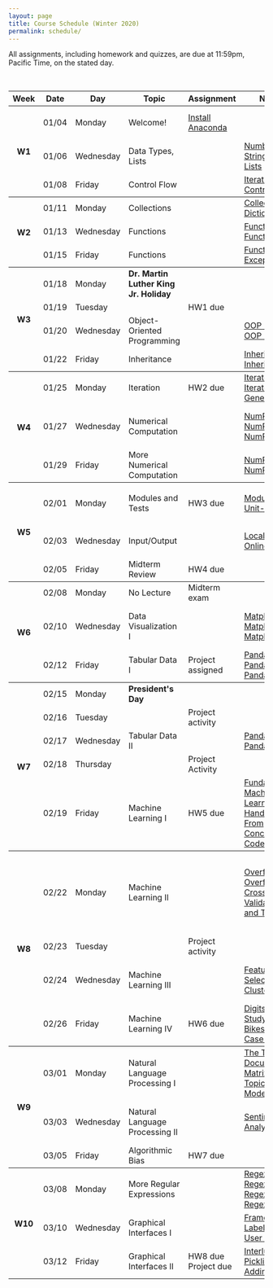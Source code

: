 ```yaml
---
layout: page
title: Course Schedule (Winter 2020)
permalink: schedule/
---
```


All assignments, including homework and quizzes, are due at 11:59pm, Pacific Time, on the stated day. 

<br>

<table style="width:100%">
    <tr>
        <th><div class="sr_only">Week</div></th>
        <th><div class="sr_only">Date</div></th>
        <th><div class="sr_only">Day</div></th>
        <th><div class="sr_only">Topic</div></th>
        <th><div class="sr_only">Assignment</div></th>
        <th>Notes</th>
        <th>Videos</th>
        <th>Readings</th>
    </tr>
    <tbody class="week">
        <tr>
            <th rowspan="4" class="week_marker_even"> W1 </th>
        </tr>
        <tr>
            <td>01/04</td>
            <td>Monday</td>
            <td>Welcome!</td>
            <td><a href="https://docs.anaconda.com/anaconda/install/"> Install Anaconda</a></td>
            <td></td>
            <td></td>
            <td>
                <a href="https://philchodrow.github.io/PIC16A/syllabus/">Syllabus</a>
                <br>
                <a href="https://philchodrow.github.io/PIC16A/groups/">Group Work</a>
                <br>
                <a href="https://nbviewer.jupyter.org/github/PhilChodrow/PIC16A/blob/master/content/preliminaries/expectations_for_assignments.ipynb">Assignments</a>
            </td>
        </tr>
        <tr>
            <td>01/06</td>
            <td>Wednesday</td>
            <td>Data Types, Lists</td>
            <td></td>
            <td> 
                <a href="https://nbviewer.jupyter.org/github/PhilChodrow/PIC16A/blob/master/content/basics/numbers.ipynb"> 
                    Numbers
                </a>  
                <br>
                <a href="https://nbviewer.jupyter.org/github/PhilChodrow/PIC16A/blob/master/content/basics/strings.ipynb"> 
                    Strings
                </a>
                <br>
                <a href="https://nbviewer.jupyter.org/github/PhilChodrow/PIC16A/blob/master/content/basics/lists.ipynb"> 
                    Lists
                </a> 
            </td>
            <td>
                <a href="https://youtu.be/Vws-gJxqM5s">
                    Numbers
                </a>
                <br>
                <a href="https://youtu.be/duCSMMX8RUc">
                    Strings 
                </a>
                <br>
                <a href="https://www.youtube.com/watch?v=2e1Al1yaY4U">
                    Lists
                </a> 
            </td>
            <td>
                <a href="https://docs.python.org/3/tutorial/introduction.html">Python Tutorial 3</a>
            </td>
        </tr>
        <tr>
            <td>01/08</td>
            <td>Friday</td>
            <td>Control Flow</td>
            <td></td>
            <td> 
                <a href="https://nbviewer.jupyter.org/github/PhilChodrow/PIC16A/blob/master/content/basics/for_loops_and_comprehensions.ipynb"> 
                    Iteration
                </a>  
                <br>
                <a href="https://nbviewer.jupyter.org/github/PhilChodrow/PIC16A/blob/master/content/basics/control_flow.ipynb"> 
                    Control flow
                </a>
            </td>
            <td>
                <a href="https://youtu.be/Y08doVJjv84">
                    Iteration
                </a>
                <br>
                <a href="https://youtu.be/GnFg3f6oFqU">
                    Control flow
                </a>
                <br>
            </td>
            <td>
                <a href="https://docs.python.org/3/tutorial/controlflow.html">
                    Python Tutorial 4.1-4.5
                </a>
            </td>
        </tr>
    </tbody>
    <tbody class="week">
        <tr>
            <th rowspan="4" class="week_marker_odd"> W2 </th>
        </tr>
        <tr>
            <td>01/11</td>
            <td>Monday</td>
            <td>Collections</td>
            <td></td>
            <td> 
                <a href="https://nbviewer.jupyter.org/github/PhilChodrow/PIC16A/blob/master/content/basics/more_iterables.ipynb"> 
                    Collections
                </a>  
                <br>
                <a href="https://nbviewer.jupyter.org/github/PhilChodrow/PIC16A/blob/master/content/basics/dictionaries.ipynb"> 
                    Dictionaries
                </a>
            </td>
            <td>
                <a href="https://youtu.be/5JUqacQcewM">
                    Collections
                </a>
                <br>
                <a href="https://youtu.be/ms1D4zEHOMM">
                    Dictionaries
                </a>
                <br>
            </td>
            <td>
                <a href="https://docs.python.org/3/tutorial/datastructures.html">Python Tutorial 5</a>
            </td>
        </tr>
        <tr>   
            <td>01/13</td>
            <td>Wednesday</td>
            <td>Functions</td>
            <td></td>
            <td>
                <a href="https://nbviewer.jupyter.org/github/PhilChodrow/PIC16A/blob/master/content/functions/functions_1.ipynb"> 
                Functions I
                </a>
                <br>
                <a href="https://nbviewer.jupyter.org/github/PhilChodrow/PIC16A/blob/master/content/functions/functions_2.ipynb"> 
                Functions II
                </a>      
            </td>
            <td>
                <a href="https://youtu.be/Y6c-1VxXYvE"> 
                Functions I
                </a>
                <br>
                <a href="https://youtu.be/N1jT_ZpplQs"> 
                Functions II
                </a>
                <br>
            </td>
            <td><a href="https://docs.python.org/3/tutorial/controlflow.html#defining-functions">Python Tutorial 4.6-7</a></td>
        </tr>
        <tr>
            <td>01/15</td>
            <td>Friday</td>
            <td>Functions</td>
            <td></td>
            <td>
                <a href="https://nbviewer.jupyter.org/github/PhilChodrow/PIC16A/blob/master/content/functions/functions_3.ipynb"> 
                Functions III
                </a>
                <br>
                <a href="https://nbviewer.jupyter.org/github/PhilChodrow/PIC16A/blob/master/content/functions/exceptions.ipynb"> 
                Exceptions
                </a>
            </td>
            <td>
                <a href="https://youtu.be/ojdHJ4qSkaM"> 
                Functions III
                </a>
                <br>
                <a href="https://youtu.be/JEKXteMktwA"> 
                Exceptions
                </a>
            </td>
            <td><a href="https://docs.python.org/3/tutorial/errors.html">Python Tutorial 8</a></td>
        </tr>
    </tbody>
    <tbody class="week">
        <tr>
            <th rowspan="5" class="week_marker_even"> W3 </th>
        </tr>
        <tr>
            <td>01/18</td>
            <td>Monday</td>
            <td><b>Dr. Martin Luther King Jr. Holiday</b></td>
            <td>
            </td>
            <td></td>
            <td></td>
            <td></td>
        </tr>
        <tr>
            <td>01/19</td>
            <td>Tuesday</td>
            <td></td>
            <td><div class="hw"> HW1 due</div></td>
            <td></td>
            <td></td>
            <td></td>
        </tr>
        <tr>
            <td>01/20</td>
            <td>Wednesday</td>
            <td>Object-Oriented Programming</td>
            <td></td>
            <td>
                <a href="https://nbviewer.jupyter.org/github/PhilChodrow/PIC16A/blob/master/content/object_oriented_programming/class_and_objects_I.ipynb">
                    OOP I
                </a>
                <br>
                <a href="https://nbviewer.jupyter.org/github/PhilChodrow/PIC16A/blob/master/content/object_oriented_programming/classes_and_objects_II.ipynb">
                    OOP II
                </a>
            </td>
            <td>
                <a href="https://youtu.be/_GrQScemoz4">
                    OOP I
                </a>
                <br>
                <a href="https://youtu.be/PjOpuWaK40k">
                    OOP II
                </a>
            </td>
            <td>
                <a href="https://docs.python.org/3/tutorial/classes.html">
                    Python Tutorial 9.1-9.4
                </a>
            </td>
        </tr>
        <tr>
            <td>01/22</td>
            <td>Friday</td>
            <td>Inheritance</td>
            <td></td>
            <td>
                <a href="https://nbviewer.jupyter.org/github/PhilChodrow/PIC16A/blob/master/content/object_oriented_programming/inheritance_I.ipynb">
                    Inheritance I
                </a>
                <br>
                <a href="https://nbviewer.jupyter.org/github/PhilChodrow/PIC16A/blob/master/content/object_oriented_programming/inheritance_II.ipynb">
                    Inheritance II
                </a>
            </td>
            <td>
                <a href="https://youtu.be/XChF4v8FLq4">
                    Inheritance I
                </a>
                <br>
                <a href="https://youtu.be/PHiAsOuApgg">
                    Inheritance II
                </a>
            </td>
            <td>
                <a href="https://docs.python.org/3/tutorial/classes.html">
                    Python Tutorial 9.5-.9.6
                </a>
            </td>
        </tr>
    </tbody>
    <tbody class="week">
        <tr>
            <th rowspan="4" class="week_marker_odd"> W4 </th>
        </tr>
        <tr>
            <td>01/25</td>
            <td>Monday</td>
            <td>Iteration</td>
            <td>
                <div class="hw">HW2 due</div> 
            </td>
            <td>
                <a href="https://nbviewer.jupyter.org/github/PhilChodrow/PIC16A/blob/master/content/object_oriented_programming/Iterators_1.ipynb">
                    Iterators I
                </a>
                <br>
                <a href="https://nbviewer.jupyter.org/github/PhilChodrow/PIC16A/blob/master/content/object_oriented_programming/Iterators_2.ipynb">
                    Iterators II
                </a>
                <a href="https://nbviewer.jupyter.org/github/PhilChodrow/PIC16A/blob/master/content/object_oriented_programming/generators.ipynb">
                    Generators
                </a>
            </td>
            <td>
                <a href="https://youtu.be/kn5yT12ohlk">
                    Iterators I
                </a>
                <br>
                <a href="https://youtu.be/Nid6KGKeZ2E">
                    Iterators II
                </a>
                <a href="https://youtu.be/okVpT_PrOx4">
                    Generators
                </a>
            </td>
            <td>
                <a href="https://docs.python.org/3/tutorial/classes.html">
                    Python Tutorial 9.8-9.10
                </a>
            </td>
            <td></td>
            <td></td>
        </tr>
        <tr>
            <td>01/27</td>
            <td>Wednesday</td>
            <td>Numerical Computation</td>
            <td></td>
            <td>
                <a href="https://nbviewer.jupyter.org/github/PhilChodrow/PIC16A/blob/master/content/np_plt/numpy_1.ipynb">
                    NumPy I
                </a>
                <br>
                <a href="https://nbviewer.jupyter.org/github/PhilChodrow/PIC16A/blob/master/content/np_plt/numpy_2.ipynb">
                    NumPy II
                </a>
                <br>
                <a href="https://nbviewer.jupyter.org/github/PhilChodrow/PIC16A/blob/master/content/np_plt/numpy_3.ipynb">
                    NumPy III
                </a>
            </td>
            <td>
                <a href="https://youtu.be/JJtkGdTNC44">
                    NumPy I
                </a>
                <br>
                <a href="https://youtu.be/-w0SVtO-1hw">
                    NumPy II
                </a>
                <br>
                <a href="https://youtu.be/e_wLhPUvzvs">
                    NumPy III 
                </a>
            </td>
            <td>
                <a href = "https://jakevdp.github.io/PythonDataScienceHandbook/02.01-understanding-data-types.html">
                Data Types Review
                </a>
                <br>
                <a href = "https://jakevdp.github.io/PythonDataScienceHandbook/02.02-the-basics-of-numpy-arrays.html">
                Array Basics
                </a>
                <br>
                <a href = "https://jakevdp.github.io/PythonDataScienceHandbook/02.06-boolean-arrays-and-masks.html">
                Boolean Arrays
                </a>
            </td>
        </tr>
        <tr>
            <td>01/29</td>
            <td>Friday</td>
            <td>More Numerical Computation</td>
            <td></td>
            <td>
                <a href="https://nbviewer.jupyter.org/github/PhilChodrow/PIC16A/blob/master/content/np_plt/numpy_4.ipynb">
                    NumPy IV
                </a>
                <br>
                <a href="https://nbviewer.jupyter.org/github/PhilChodrow/PIC16A/blob/master/content/np_plt/numpy_5.ipynb">
                    NumPy V
                </a>
            </td>
            <td>
                <a href="https://youtu.be/hqFq9DV8Dyc">
                    NumPy IV
                </a>
                <br>
                <a href="https://youtu.be/lJp9Tk_caDc">
                    NumPy V
                </a>
            </td>
            <td>
                <a href = "https://jakevdp.github.io/PythonDataScienceHandbook/02.03-computation-on-arrays-ufuncs.html">
                Universal Functions
                </a>
                <br>
                <a href = "https://jakevdp.github.io/PythonDataScienceHandbook/02.04-computation-on-arrays-aggregates.html">
                Aggregation
                </a>
            </td>
        </tr>
    </tbody>
    <tbody class="week">
        <tr>
            <th rowspan="4" class="week_marker_even"> W5 </th>
        </tr>  
        <tr>
            <td>02/01</td>
            <td>Monday</td>
            <td>Modules and Tests</td>
            <td>
                <div class="hw">HW3 due</div> 
            </td>
            <td>
                <a href="https://nbviewer.jupyter.org/github/PhilChodrow/PIC16A/blob/master/content/IO_and_modules/modules/modules.ipynb">
                    Modules
                </a>
                <br>
                <a href="https://nbviewer.jupyter.org/github/PhilChodrow/PIC16A/blob/master/content/IO_and_modules/modules/unit_testing.ipynb">
                    Unit-Testing
                </a> 
            </td>
            <td>
                <a href="https://youtu.be/dfH0-x1tgRo">
                    Modules
                </a>
                <br>
                <a href="https://youtu.be/TwOmk9oSaR8">
                    Unit-Testing
                </a> 
            </td>
            <td>
                <a href="https://www.geeksforgeeks.org/what-does-the-if-__name__-__main__-do/">
                    <code>__name__ == "__main__"</code>?
                </a>
                <br>
                <a href="https://docs.python.org/3/library/unittest.html">
                    Basic Example <br> 
                    (unittest docs)
                </a> 
            </td>
        </tr>
        <tr>
            <td>02/03</td>
            <td>Wednesday</td>
            <td>Input/Output</td>
            <td></td>
            <td>
                <a href="https://nbviewer.jupyter.org/github/PhilChodrow/PIC16A/blob/master/content/IO_and_modules/IO/IO.ipynb">
                    Local data
                </a>
                <br>
                <a href="https://nbviewer.jupyter.org/github/PhilChodrow/PIC16A/blob/master/content/IO_and_modules/IO/online_data.ipynb">
                    Online data
                </a>
            </td>
            <td>
                <a href="https://youtu.be/jZaj3rDnW34">
                    Local data
                </a>
                <br>
                <a href="https://youtu.be/kHKzuFi5Omw">
                    Online data
                </a>
            </td>
            <td>
                <a href = "https://docs.python.org/3/tutorial/inputoutput.html">
                Python Tutorial 7.2
                </a>
                <br>
                <a href = "https://docs.python.org/3/library/csv.html#reader-objects">
                CSV docs
                </a>
            </td>
        </tr> 
        <tr>
            <td>02/05</td>
            <td>Friday</td>
            <td>Midterm Review</td>
            <td>
                <div class="hw">HW4 due</div> 
            </td>
            <td></td>
            <td></td>
            <td></td>
        </tr>
    </tbody>
    <tbody class="week">
        <tr>
            <th rowspan="4" class="week_marker_odd"> W6 </th>
        </tr>
        <tr>
            <td>02/08</td>
            <td>Monday</td>
            <td>No Lecture</td>
            <td><div class="exam">Midterm exam</div></td>
            <td></td>
            <td></td>
            <td></td>
        </tr>
        <tr>
            <td>02/10</td>
            <td>Wednesday</td>
            <td>Data Visualization I</td>
            <td></td>
            <td>
                <a href="https://nbviewer.jupyter.org/github/PhilChodrow/PIC16A/blob/master/content/np_plt/plt_1.ipynb">
                    Matplotlib I
                </a>
                <br>
                <a href="https://nbviewer.jupyter.org/github/PhilChodrow/PIC16A/blob/master/content/np_plt/plt_2.ipynb">
                    Matplotlib II
                </a>
                <br>
                <a href="https://nbviewer.jupyter.org/github/PhilChodrow/PIC16A/blob/master/content/np_plt/plt_3.ipynb">
                    Matplotlib III
                </a>
            </td>
                <td>
                <a href="https://youtu.be/g0-9oxrSjfw">
                    Matplotlib I
                </a>
                <br>
                <a href="https://youtu.be/9q3MW-aycmM">
                    Matplotlib II
                </a>
                <br>
                <a href="https://youtu.be/y7eWGzsrQOY">
                    Matplotlib III
                </a>
            </td>
            <td>
                <a href="https://jakevdp.github.io/PythonDataScienceHandbook/04.00-introduction-to-matplotlib.html">
                    Introduction
                </a>
                <br>
                <a href="https://jakevdp.github.io/PythonDataScienceHandbook/04.01-simple-line-plots.html">
                    Simple line plots
                </a>
                <br>
                <a href="https://jakevdp.github.io/PythonDataScienceHandbook/04.02-simple-scatter-plots.html">
                    Simple scatter plots
                </a>
            </td>
        </tr>
        <tr>
            <td>02/12</td>
            <td>Friday</td>
            <td>Tabular Data I</td>
            <td>
                <div class="project"> Project assigned</div>
            </td>
            <td>
                <a href="https://nbviewer.jupyter.org/github/PhilChodrow/PIC16A/blob/master/content/pd/pd_1.ipynb">
                    Pandas I
                </a>
                <br>
                <a href="https://nbviewer.jupyter.org/github/PhilChodrow/PIC16A/blob/master/content/pd/pd_2.ipynb">
                    Pandas II
                </a>
                <br>
                <a href="https://nbviewer.jupyter.org/github/PhilChodrow/PIC16A/blob/master/content/pd/pd_3.ipynb">
                    Pandas III
                </a>
            </td>
            <td>
                <a href="https://youtu.be/e8jeluCJzTI">
                    Pandas I
                </a>
                <br>
                <a href="https://youtu.be/jw9yHCS0SZ8">
                    Pandas II
                </a>
                <br>
                <a href="https://youtu.be/RV8syujW5Tk">
                    Pandas III
                </a>
            </td>
            <td>
                <a href="https://jakevdp.github.io/PythonDataScienceHandbook/03.01-introducing-pandas-objects.html">
                    Pandas objects
                </a>
                <br>
                <a href="https://jakevdp.github.io/PythonDataScienceHandbook/03.02-data-indexing-and-selection.html">
                    Indexing
                </a>
                <br>
                <a href="https://jakevdp.github.io/PythonDataScienceHandbook/03.10-working-with-strings.html">
                    String operations
                </a>
            </td>
        </tr>
    </tbody>
    <tbody class="week">
        <tr>
            <th rowspan="6" class="week_marker_even"> W7 </th>
        </tr>
        <tr>
            <td>02/15</td>
            <td>Monday</td>
            <td><b>President's Day</b></td>
            <td></td>
            <td></td>
            <td></td>
            <td></td>
        </tr>
        <tr>
            <td>02/16</td>
            <td>Tuesday</td>
            <td></td>
            <td><div class="project"> Project activity</div></td>
            <td></td>
            <td></td>
            <td></td>
        </tr>
        <tr>
            <td>02/17</td>
            <td>Wednesday</td>
            <td>Tabular Data II</td>
            <td></td>
            <td>
                <a href="https://nbviewer.jupyter.org/github/PhilChodrow/PIC16A/blob/master/content/pd/pd_4.ipynb">
                    Pandas IV
                </a>
                <br>
                <a href="https://nbviewer.jupyter.org/github/PhilChodrow/PIC16A/blob/master/content/pd/pd_5.ipynb">
                    Pandas V
                </a>
            </td>
            <td>
                <a href="https://youtu.be/Havu_hOOiZY">
                    Pandas IV
                </a>
                <br>
                <a href="https://youtu.be/k0pvvty_ePI">
                    Pandas V
                </a>
            </td>
            <td>
                <a href="https://jakevdp.github.io/PythonDataScienceHandbook/03.08-aggregation-and-grouping.html">
                    Aggregation and Grouping
                </a>
            </td>
        </tr>
        <tr>
            <td>02/18</td>
            <td>Thursday</td>
            <td></td>
            <td><div class="project"> Project Activity</div></td>
            <td></td>
            <td></td>
            <td></td>
        </tr>
        <tr>
            <td>02/19</td>
            <td>Friday</td>
            <td>Machine Learning I</td>
            <td>
                <div class="hw"> HW5 due</div>
            </td>
            <td>
                <a href="https://philchodrow.github.io/PIC16A/content/ML/ML_1.jpg">
                    Fundamentals
                </a>
                <br>
                <a href="https://nbviewer.jupyter.org/github/PhilChodrow/PIC16A/blob/master/content/ML/ML_2.ipynb">
                    Machine Learning by Hand
                </a>
                <br>
                <a href="https://nbviewer.jupyter.org/github/PhilChodrow/PIC16A/blob/master/content/ML/ML_3.ipynb">
                    From Concepts to Code
                </a>
            </td>
            <td>
                <a href="https://youtu.be/TOjJcMR053I">
                    Fundamentals
                </a>
                <br>
                <a href="https://youtu.be/l-UkQoBlgek">
                    Machine Learning by Hand
                </a>
                <br>
                <a href="https://youtu.be/KRn6nxKunR8">
                    From Concepts to Code
                </a>
            </td>
            <td>
                <a href="https://jakevdp.github.io/PythonDataScienceHandbook/05.02-introducing-scikit-learn.html">
                    Scikit-Learn Intro
                </a>
                <br>
                <a href="http://noracook.io/Books/Python/introductiontomachinelearningwithpython.pdf">
                    Chapter 1: Intro to ML with Python
                </a>
            </td>
        </tr>
    </tbody>
    <tbody class="week">
        <tr>
            <th rowspan="5" class="week_marker_odd"> W8</th>
        </tr>
        <tr>
            <td>02/22</td>
            <td>Monday</td>
            <td>Machine Learning II</td>
            <td></td>
            <td>
                <a href="https://nbviewer.jupyter.org/github/PhilChodrow/PIC16A/blob/master/content/ML/ML_4.ipynb">
                    Overfitting I
                </a>
                <br>
                <a href="https://nbviewer.jupyter.org/github/PhilChodrow/PIC16A/blob/master/content/ML/ML_5.ipynb">
                    Overfitting II
                </a>
                <br>
                <a href="https://nbviewer.jupyter.org/github/PhilChodrow/PIC16A/blob/master/content/ML/ML_6.ipynb">
                    Cross-Validation and Testing
                </a>
            </td>
            <td>
                <a href="https://youtu.be/8mO3DA4SFtQ">
                    Overfitting I
                </a>
                <br>
                <a href="https://youtu.be/d9B0YhdP2t4">
                    Overfitting II
                </a>
                <br>
                <a href="https://youtu.be/uXzxamAtFZw">
                    Cross-Validation and Testing
                </a>
            </td>
            <td>
                <a href="https://jakevdp.github.io/PythonDataScienceHandbook/05.03-hyperparameters-and-model-validation.html">
                    Hyperparameters and Validation
                </a>
                <br>
                <a href="http://noracook.io/Books/Python/introductiontomachinelearningwithpython.pdf">
                    Chapter 2: Supervised Algorithms 
                    <br>
                    (optional, highly recommended for projects)
                </a>
            </td>
        </tr>
        <tr>
            <td>02/23</td>
            <td>Tuesday</td>
            <td></td>
            <td><div class="project"> Project activity</div></td>
            <td></td>
            <td></td>
            <td></td>
        </tr>
        <tr>
            <td>02/24</td>
            <td>Wednesday</td>
            <td>Machine Learning III</td>
            <td></td>
            <td>
                <a href="https://nbviewer.jupyter.org/github/PhilChodrow/PIC16A/blob/master/content/ML/ML_7.ipynb">
                    Feature Selection
                </a>
                <br>
                <a href="https://nbviewer.jupyter.org/github/PhilChodrow/PIC16A/blob/master/content/ML/ML_8.ipynb">
                    Clustering
                </a>
            </td>
            <td>
                <a href="https://youtu.be/B80bDMItLYw">
                    Feature Selection
                </a>
                <br>
                <a href="https://youtu.be/xzyqXSLBJ9A">
                    Clustering
                </a>
            </td>
            <td>
                <a href="https://blog.floydhub.com/introduction-to-k-means-clustering-in-python-with-scikit-learn/">Introduction to K-Means Clustering in Python</a>
            </td>
        </tr>
        <tr>
            <td>02/26</td>
            <td>Friday</td>
            <td>Machine Learning IV </td>
            <td>
                <div class="hw"> HW6 due</div>
            </td>
            <td>
                <a href="https://nbviewer.jupyter.org/github/PhilChodrow/PIC16A/blob/master/content/ML/digits.ipynb">
                    Digits Case Study
                </a>
                <br>
                <a href="https://nbviewer.jupyter.org/github/PhilChodrow/PIC16A/blob/master/content/ML/bikeshare.ipynb">
                    Bikeshare Case Study
                </a>
            </td>
            <td>
                <a href="https://youtu.be/H6YG4HMAZPU">
                    Digits Case Study
                </a>
                <br>
                <a href="https://youtu.be/VW4EqunOUL4">
                    Bikeshare Case Study
                </a>
            </td>
            <td>None.</td>
        </tr>
    </tbody>
    <tbody class="week">
        <tr>
            <th rowspan="4" class="week_marker_even"> W9 </th>
        </tr>
        <tr>
            <td>03/01</td>
            <td>Monday</td>
            <td>Natural Language Processing I</td>
            <td></td>
            <td>
                <a href="https://nbviewer.jupyter.org/github/PhilChodrow/PIC16A/blob/master/content/NLP/NLP_1.ipynb">
                    The Term-Document Matrix
                </a>
                <br>
                <a href="https://nbviewer.jupyter.org/github/PhilChodrow/PIC16A/blob/master/content/NLP/NLP_2.ipynb">
                    Topic Modeling
                </a>
            </td>
            <td>
                <a href="https://youtu.be/8Vl4mItZP-A">
                    The Term-Document Matrix
                </a>
                <br>
                <a href="https://youtu.be/uYdjxnlXDwU">
                    Topic Modeling
                </a>
            </td>
            <td>
                <a href="https://medium.com/pew-research-center-decoded/an-intro-to-topic-models-for-text-analysis-de5aa3e72bdb">
                    Topic Modeling (basics)
                </a>
                <br>
                <a href="https://medium.com/pew-research-center-decoded/making-sense-of-topic-models-953a5e42854e">
                    Topic Modeling (limitations)
                </a>
            </td>
        </tr>
        <tr>
            <td>03/03</td>
            <td>Wednesday</td>
            <td>Natural Language Processing II</td>
            <td></td>
            <td>
                <a href="https://nbviewer.jupyter.org/github/PhilChodrow/PIC16A/blob/master/content/NLP/NLP_3.ipynb">
                    Sentiment Analysis I & II
                </a>
            </td>
            <td>
                <a href="https://youtu.be/E9zPTJ96OOU">
                    Sentiment Analysis I
                </a>
                <br>
                <a href="https://youtu.be/8gzzg-ZFqZg">
                    Sentiment Analysis II
                </a>
            </td>
            <td>None.</td>
        </tr>
        <tr>
            <td>03/05</td>
            <td>Friday</td>
            <td>Algorithmic Bias</td>
            <td>
                <div class="hw"> HW7 due</div>
            </td>
            <td></td>
            <td></td>
            <td></td>
        </tr>
    </tbody>
    <tbody class="week">
        <tr>
            <th rowspan="4" class="week_marker_odd"> W10 </th>
        </tr>
        <tr>
            <td>03/08</td>
            <td>Monday</td>
            <td>More Regular Expressions</td>
            <td></td>
            <td>
                <a href="https://nbviewer.jupyter.org/github/PhilChodrow/PIC16A/blob/master/content/regex/regex_1.ipynb">
                    Regex I
                </a>
                <br>
                <a href="https://nbviewer.jupyter.org/github/PhilChodrow/PIC16A/blob/master/content/regex/regex_2.ipynb">
                    Regex II
                </a>
                <br>
                <a href="https://nbviewer.jupyter.org/github/PhilChodrow/PIC16A/blob/master/content/regex/regex_3.ipynb">
                    Regex III
                </a>
                <br>
                <a href="https://nbviewer.jupyter.org/github/PhilChodrow/PIC16A/blob/master/content/regex/regex_4.ipynb">
                    Regex IV
                </a>
            </td>
            <td>
                <a href="https://youtu.be/FMfTQcke158">
                    Regex III
                </a>
                <br>
                <a href="https://youtu.be/8KWirXCC-fA">
                    Regex IV
                </a>
                <br>
                <a href="https://youtu.be/XTcSES2Ya_w">
                    Regex I
                </a>
                <br>
                <a href="https://youtu.be/z2EYSZ-xPJ4">
                    Regex II
                </a>
            </td>
            <td>
                <a href = "https://regexone.com/">
                RegexOne Tutorial
                </a>
                <br>
                (through Lesson 15)
            </td>
        </tr>
        <tr>
            <td>03/10</td>
            <td>Wednesday</td>
            <td>Graphical Interfaces I </td>
            <td></td>
            <td>
                <a href="https://github.com/PhilChodrow/PIC16A/blob/master/content/gui/gui_1.py">
                    Frames and Labels
                </a>
                <br>
                <a href="https://github.com/PhilChodrow/PIC16A/blob/master/content/gui/gui_2.py">
                    User Input
                </a>
            </td>
            <td>
                <a href="https://youtu.be/ggaysFr8JQ0">
                    Frames and Labels
                </a>
                <br>
                <a href="https://youtu.be/HHc6RZ3Cbwc">
                    User Input
                </a>
            </td>
            <td>
                <a href="https://realpython.com/python-gui-tkinter/">
                    Tkinter Tutorial
                </a>
            </td>
        </tr>
        <tr>
            <td>03/12</td>
            <td>Friday</td>
            <td>Graphical Interfaces II </td>
            <td>
                <div class="hw"> HW8 due</div>
                <div class="project">Project due</div>
            </td>
            <td>
                <a href="https://nbviewer.jupyter.org/github/PhilChodrow/PIC16A/blob/master/content/gui/make_model.ipynb">
                    Interlude: Pickling
                </a>
                <br>
                <a href="https://github.com/PhilChodrow/PIC16A/blob/master/content/gui/gui_3.py">
                    Adding ML
                </a>
            </td>
            <td>
                <a href="https://youtu.be/acvVpBq-8ck">
                    Frames and Labels
                </a>
                <br>
                <a href="https://youtu.be/10vR1eJlPfA">
                    Adding ML
                </a>
            </td>
            <td>
                <a href="https://realpython.com/python-gui-tkinter/">
                    Tkinter Tutorial
                </a>
            </td>
        </tr>
        </tbody>
    </table>
